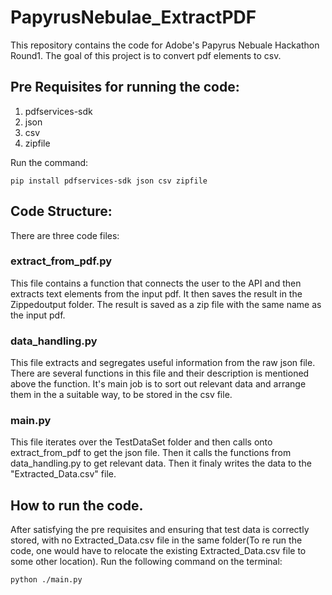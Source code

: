 # PapyrusNebulae_ExtractPDF
This repository contains the code for Adobe's Papyrus Nebuale Hackathon Round1. The goal of this project is to convert pdf elements to csv.

## Pre Requisites for running the code:

  1. pdfservices-sdk
  2. json 
  3. csv
  4. zipfile
     
Run the command:

`pip install pdfservices-sdk json csv zipfile`

## Code Structure:

There are three code files:

### extract_from_pdf.py
This file contains a function that connects the user to the API and then extracts text elements from the input pdf. It then saves the result in the Zippedoutput folder. The result is saved as a zip file with the same name as the input pdf.

### data_handling.py
This file extracts and segregates useful information from the raw json file. There are several functions in this file and their description is mentioned above the function. It's main job is to sort out relevant data and arrange them in the a suitable way, to be stored in the csv file.

### main.py
This file iterates over the TestDataSet folder and then calls onto extract_from_pdf to get the json file. Then it calls the functions from data_handling.py to get relevant data. Then it finaly writes the data to the "Extracted_Data.csv" file.

## How to run the code.

After satisfying the pre requisites and ensuring that test data is correctly stored, with no Extracted_Data.csv file in the same folder(To re run the code, one would have to relocate the existing Extracted_Data.csv file to some other location). Run the following command on the terminal:

`python ./main.py`






